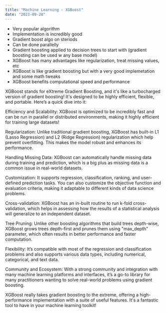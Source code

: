 ```yaml
---
title: "Machine Learning - XGBoost"
date: "2023-09-28"
---
```


- Very popular algorithm
- Implementation is incredibly good
- Gradient boost algo on steriods
- Can be done parallelly
- Gradient boosting applied to decision trees to start with (gradient boosting can be used w any base model)
- XGBoost has many advantages like regularization, treat missing values, etc
- XGBoost is like gradient boosting but with a very good implemetation and some math tweaks
- XGBoost benefits computational speed and performance


XGBoost stands for eXtreme Gradient Boosting, and it's like a turbocharged version of gradient boosting! It's designed to be highly efficient, flexible, and portable. Here’s a quick dive into it:

Efficiency and Scalability: XGBoost is optimized to be incredibly fast and can be run in parallel or distributed environments, making it highly efficient for training large datasets!

Regularization: Unlike traditional gradient boosting, XGBoost has built-in L1 (Lasso Regression) and L2 (Ridge Regression) regularization which help prevent overfitting. This makes the model robust and enhances its performance.

Handling Missing Data: XGBoost can automatically handle missing data during training and prediction, which is a big plus as missing data is a common issue in real-world datasets.

Customization: It supports regression, classification, ranking, and user-defined prediction tasks. You can also customize the objective function and evaluation criteria, making it adaptable to different kinds of data science problems.

Cross-validation: XGBoost has an in-built routine to run k-fold cross-validation, which helps in assessing how the results of a statistical analysis will generalize to an independent dataset.

Tree Pruning: Unlike other boosting algorithms that build trees depth-wise, XGBoost grows trees depth-first and prunes them using "max_depth" parameter, which often results in better performance and faster computation.

Flexibility: It’s compatible with most of the regression and classification problems and also supports various data types, including numerical, categorical, and text data.

Community and Ecosystem: With a strong community and integration with many machine learning platforms and interfaces, it’s a go-to library for many practitioners wanting to solve real-world problems using gradient boosting.

XGBoost really takes gradient boosting to the extreme, offering a high-performance implementation with a suite of useful features. It's a fantastic tool to have in your machine learning toolkit!